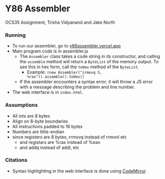 # Y86 Assembler
OCS35 Assignment, Trisha Vidyanand and Jake North

### Running
- To run our assembler, go to <a href="https://y86assembler.vercel.app">y86assembler.vercel.app</a>
- Main program code is in assembler.js
  + The `Assembler` class takes a code string in its constructor, and calling the `assemble` method will return a `ByteList` of the memory output. To see this in hex form, call the `toHex` method of the `ByteList`.
    * Example: `(new Assembler("irmovq 5, %rax")).assemble().toHex()`
  + If the assembler encounters a syntax error, it will throw a JS error with a message describing the problem and line number.
- The web interface is in `index.html`.

### Assumptions
- All ints are 8 bytes
- Align on 8-byte boundaries
- All instructions padded to 16 bytes
- Numbers are little-endian
- since registers are 8 bytes, rrmovq instead of rrmovl etc
  - and registars are %rax instead of %eax
  - and addq instead of addl, etc

### Citations
- Syntax highlighting in the web interface is done using <a href="https://codemirror.net">CodeMirror</a>.